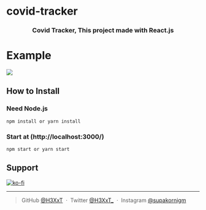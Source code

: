 # covid-tracker

<h3 align="center">Covid Tracker, This project made with React.js</h3>

# Example

![](https://cdn.discordapp.com/attachments/925063485556150292/951500866769264750/unknown.png)

## How to Install

### Need Node.js

```
npm install or yarn install
```

### Start at (http://localhost:3000/)

```
npm start or yarn start
```

## Support

[![ko-fi](https://ko-fi.com/img/githubbutton_sm.svg)](https://ko-fi.com/L4L6ARTNW)

---

> GitHub [@H3XxT](https://github.com/H3XxT) &nbsp;&middot;&nbsp;
> Twitter [@H3XxT_](https://twitter.com/H3XxT_) &nbsp;&middot;&nbsp;
> Instagram [@supakornigm](https://instagram.com/supakornigm)
